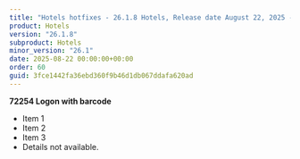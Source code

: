 ```yaml
---
title: "Hotels hotfixes - 26.1.8 Hotels, Release date August 22, 2025 - Hotfixes"
product: Hotels
version: "26.1.8"
subproduct: Hotels
minor_version: "26.1"
date: 2025-08-22 00:00:00+00:00
order: 60
guid: 3fce1442fa36ebd360f9b46d1db067ddafa620ad
---
```


**72254 Logon with barcode**- Item 1- Item 2- Item 3- Details not available.
